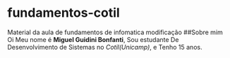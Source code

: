 # fundamentos-cotil
Material da aula de fundamentos de infomatica
modificação
##Sobre mim
Oi Meu nome é **Miguel Guidini Bonfanti**, Sou estudante De Desenvolvimento de Sistemas no *Cotil(Unicamp)*, e  Tenho 15 anos.

